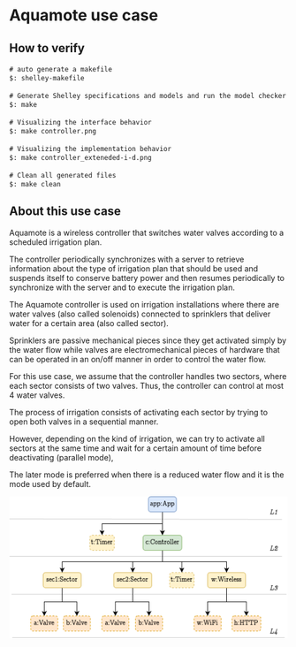# Aquamote use case

## How to verify

```shell
# auto generate a makefile
$: shelley-makefile

# Generate Shelley specifications and models and run the model checker
$: make

# Visualizing the interface behavior
$: make controller.png

# Visualizing the implementation behavior
$: make controller_exteneded-i-d.png

# Clean all generated files
$: make clean
```

## About this use case

Aquamote is a wireless controller that switches water valves according to a scheduled irrigation plan.

The controller periodically synchronizes with a server to retrieve information about the type of irrigation plan that should be used and suspends itself to conserve battery power and then resumes periodically to synchronize with the server and to execute the irrigation plan.

The Aquamote controller is used on irrigation installations where there are water valves (also called solenoids) connected to sprinklers that deliver water for a certain area (also called sector).

Sprinklers are passive mechanical pieces since they get activated simply by the water flow while valves are electromechanical pieces of hardware that can be operated in an on/off manner in order to control the water flow.

For this use case, we assume that the controller handles two sectors, where each sector consists of two valves.
Thus, the controller can control at most 4 water valves.

The process of irrigation consists of activating each sector by trying to open both valves in a sequential manner.

However, depending on the kind of irrigation, we can try to activate all sectors at the same time and wait for a certain amount of time before deactivating (parallel mode), 

The later mode is preferred when there is a reduced water flow and it is the mode used by default.

![aquamote-diagrams-aquamote-spec-levels-v3.png](aquamote-diagrams-aquamote-spec-levels-v3.png)
